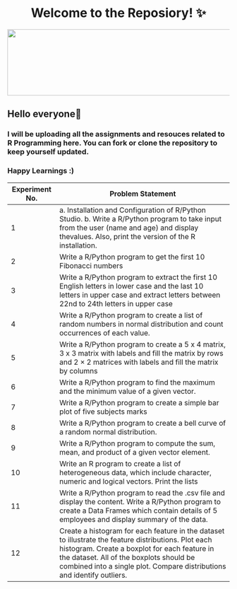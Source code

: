 <div align="center">
	
 # Welcome to the Reposiory! ✨

</div>

<img src="https://media0.giphy.com/media/rGlAZysKBcjRCkAX7S/giphy.gif" width="850" height="150" class="center">

## Hello everyone👋


### I will be uploading all the assignments and resouces related to R Programming here. You can fork or clone the repository to keep yourself updated.

### Happy Learnings :)

| Experiment No. | Problem Statement |
| --- | --- |
| 1 | a. Installation and Configuration of R/Python Studio. b. Write a R/Python program to take input from the user (name and age) and display thevalues. Also, print the version of the R installation.|
| 2 | Write a R/Python program to get the first 10 Fibonacci numbers |
| 3 | Write a R/Python program to extract the first 10 English letters in lower case and the last 10 letters in upper case and extract letters between 22nd to 24th letters in upper case |
| 4 | Write a R/Python program to create a list of random numbers in normal distribution and count occurrences of each value. |
| 5 | Write a R/Python program to create a 5 x 4 matrix, 3 x 3 matrix with labels and fill the matrix by rows and 2 × 2 matrices with labels and fill the matrix by columns |
| 6 | Write a R/Python program to find the maximum and the minimum value of a given vector. |
| 7 | Write a R/Python program to create a simple bar plot of five subjects marks |
| 8 | Write a R/Python program to create a bell curve of a random normal distribution. |
| 9 | Write a R/Python program to compute the sum, mean, and product of a given vector element. |
| 10 | Write an R program to create a list of heterogeneous data, which include character, numeric and logical vectors. Print the lists |
| 11 | Write a R/Python program to read the .csv file and display the content. Write a R/Python program to create a Data Frames which contain details of 5 employees and display summary of the data. |
| 12 | Create a histogram for each feature in the dataset to illustrate the feature distributions. Plot each histogram. Create a boxplot for each feature in the dataset. All of the boxplots should be combined into a single plot. Compare distributions and identify outliers. |